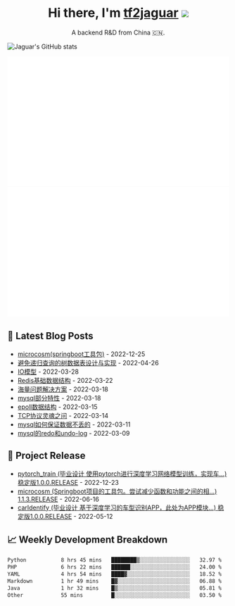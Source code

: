 <h1 align="center">Hi there, I'm <a href="https://tf2jaguar.github.io/" target="_blank">tf2jaguar</a> <img
src="https://github.com/blackcater/blackcater/raw/main/images/Hi.gif" height="32" /></h1>

<p align="center">A backend R&D from China 🇨🇳.</p>

<!-- github_readme_stats starts -->
![Jaguar's GitHub stats](https://github-readme-stats.vercel.app/api?username=tf2jaguar&count_private=true&show_icons=true&bg_color=30,e96443,904e95&icon_color=fff&&title_color=fff&text_color=fff)
<!-- github_readme_stats ends -->

<!-- custom_generate_github_stats starts -->
![](https://raw.githubusercontent.com/tf2jaguar/tf2jaguar/main/generated/overview.svg)
![](https://raw.githubusercontent.com/tf2jaguar/tf2jaguar/main/generated/languages.svg)
<!-- custom_generate_github_stats ends -->

## 📝 Latest Blog Posts

<!-- recent_blogs starts -->
* <a href='https://tf2jaguar.github.io/proj-microcosm.html' target='_blank'>microcosm(springboot工具包)</a> - 2022-12-25
* <a href='https://tf2jaguar.github.io/mysql-tree-in-table.html' target='_blank'>避免递归查询的树数据表设计与实现</a> - 2022-04-26
* <a href='https://tf2jaguar.github.io/io-model.html' target='_blank'>IO模型</a> - 2022-03-28
* <a href='https://tf2jaguar.github.io/redis-structure.html' target='_blank'>Redis基础数据结构</a> - 2022-03-22
* <a href='https://tf2jaguar.github.io/big-data-issue.html' target='_blank'>海量问题解决方案</a> - 2022-03-18
* <a href='https://tf2jaguar.github.io/mysql-speciality.html' target='_blank'>mysql部分特性</a> - 2022-03-18
* <a href='https://tf2jaguar.github.io/io-epoll-structure.html' target='_blank'>epoll数据结构</a> - 2022-03-15
* <a href='https://tf2jaguar.github.io/tcp-protocol.html' target='_blank'>TCP协议灵魂之问</a> - 2022-03-14
* <a href='https://tf2jaguar.github.io/mysql-ensure-not-lost-data.html' target='_blank'>mysql如何保证数据不丢的</a> - 2022-03-11
* <a href='https://tf2jaguar.github.io/mysql-redo-undo-log.html' target='_blank'>mysql的redo和undo-log</a> - 2022-03-09
<!-- recent_blogs ends -->

## 🎯 Project Release

<!-- github_recent_releases starts -->
* <a href='https://github.com/tf2jaguar/pytorch_train/releases/tag/1.0.0.RELEASE' target='_blank'>pytorch_train (毕业设计 使用pytorch进行深度学习网络模型训练，实现车...) 稳定版1.0.0.RELEASE</a> - 2022-12-23
* <a href='https://github.com/tf2jaguar/microcosm/releases/tag/1.1.3.RELEASE' target='_blank'>microcosm (Springboot项目的工具包。尝试减少函数和功能之间的相...) 1.1.3.RELEASE</a> - 2022-06-16
* <a href='https://github.com/tf2jaguar/carIdentify/releases/tag/1.0.0.RELEASE' target='_blank'>carIdentify (毕业设计 基于深度学习的车型识别APP，此处为APP模块...) 稳定版1.0.0.RELEASE</a> - 2022-05-12
<!-- github_recent_releases ends -->

## 📈 Weekly Development Breakdown

<!--START_SECTION:waka-->

```text
Python           8 hrs 45 mins   ████████▒░░░░░░░░░░░░░░░░   32.97 %
PHP              6 hrs 22 mins   ██████░░░░░░░░░░░░░░░░░░░   24.00 %
YAML             4 hrs 54 mins   ████▓░░░░░░░░░░░░░░░░░░░░   18.52 %
Markdown         1 hr 49 mins    █▓░░░░░░░░░░░░░░░░░░░░░░░   06.88 %
Java             1 hr 32 mins    █▒░░░░░░░░░░░░░░░░░░░░░░░   05.81 %
Other            55 mins         █░░░░░░░░░░░░░░░░░░░░░░░░   03.50 %
```

<!--END_SECTION:waka-->

